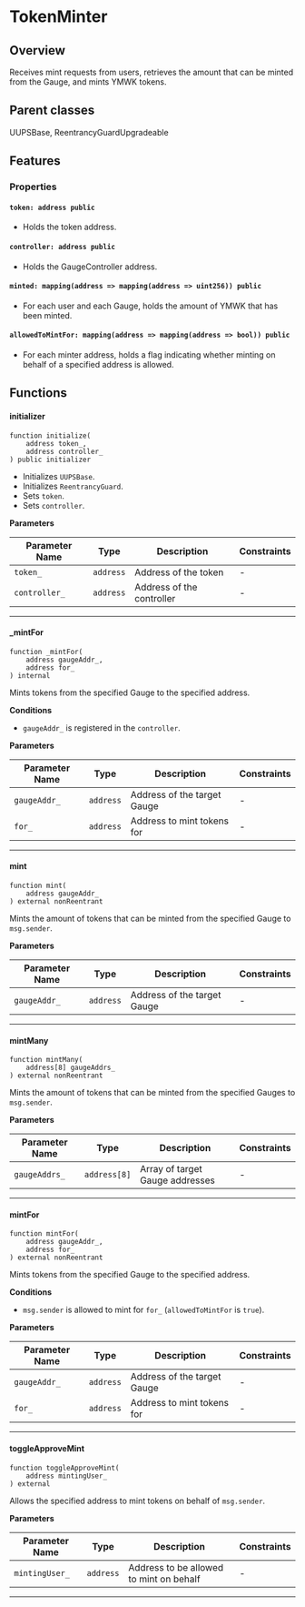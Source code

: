 # TokenMinter

## Overview

Receives mint requests from users, retrieves the amount that can be minted from the Gauge, and mints YMWK tokens.

## Parent classes

UUPSBase, ReentrancyGuardUpgradeable

## Features

### Properties

#### `token: address public`

- Holds the token address.

#### `controller: address public`

- Holds the GaugeController address.

#### `minted: mapping(address => mapping(address => uint256)) public`

- For each user and each Gauge, holds the amount of YMWK that has been minted.

#### `allowedToMintFor: mapping(address => mapping(address => bool)) public`

- For each minter address, holds a flag indicating whether minting on behalf of a specified address is allowed.

## Functions

#### initializer

```solidity
function initialize(
    address token_,
    address controller_
) public initializer
```

- Initializes `UUPSBase`.
- Initializes `ReentrancyGuard`.
- Sets `token`.
- Sets `controller`.

**Parameters**

| Parameter Name | Type      | Description               | Constraints |
| -------------- | --------- | ------------------------- | ----------- |
| `token_`       | `address` | Address of the token      | -           |
| `controller_`  | `address` | Address of the controller | -           |

---

#### \_mintFor

```solidity
function _mintFor(
    address gaugeAddr_,
    address for_
) internal
```

Mints tokens from the specified Gauge to the specified address.

**Conditions**

- `gaugeAddr_` is registered in the `controller`.

**Parameters**

| Parameter Name | Type      | Description                 | Constraints |
| -------------- | --------- | --------------------------- | ----------- |
| `gaugeAddr_`   | `address` | Address of the target Gauge | -           |
| `for_`         | `address` | Address to mint tokens for  | -           |

---

#### mint

```solidity
function mint(
    address gaugeAddr_
) external nonReentrant
```

Mints the amount of tokens that can be minted from the specified Gauge to `msg.sender`.

**Parameters**

| Parameter Name | Type      | Description                 | Constraints |
| -------------- | --------- | --------------------------- | ----------- |
| `gaugeAddr_`   | `address` | Address of the target Gauge | -           |

---

#### mintMany

```solidity
function mintMany(
    address[8] gaugeAddrs_
) external nonReentrant
```

Mints the amount of tokens that can be minted from the specified Gauges to `msg.sender`.

**Parameters**

| Parameter Name | Type         | Description                     | Constraints |
| -------------- | ------------ | ------------------------------- | ----------- |
| `gaugeAddrs_`  | `address[8]` | Array of target Gauge addresses | -           |

---

#### mintFor

```solidity
function mintFor(
    address gaugeAddr_,
    address for_
) external nonReentrant
```

Mints tokens from the specified Gauge to the specified address.

**Conditions**

- `msg.sender` is allowed to mint for `for_` (`allowedToMintFor` is `true`).

**Parameters**

| Parameter Name | Type      | Description                 | Constraints |
| -------------- | --------- | --------------------------- | ----------- |
| `gaugeAddr_`   | `address` | Address of the target Gauge | -           |
| `for_`         | `address` | Address to mint tokens for  | -           |

---

#### toggleApproveMint

```solidity
function toggleApproveMint(
    address mintingUser_
) external
```

Allows the specified address to mint tokens on behalf of `msg.sender`.

**Parameters**

| Parameter Name | Type      | Description                             | Constraints |
| -------------- | --------- | --------------------------------------- | ----------- |
| `mintingUser_` | `address` | Address to be allowed to mint on behalf | -           |

---
